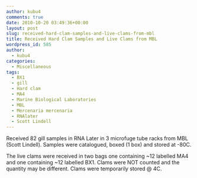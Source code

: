 ```yaml
---
author: kubu4
comments: true
date: 2010-10-20 03:49:36+00:00
layout: post
slug: received-hard-clam-samples-and-live-clams-from-mbl
title: Received Hard Clam Samples and Live Clams from MBL
wordpress_id: 585
author:
  - kubu4
categories:
  - Miscellaneous
tags:
  - BX1
  - gill
  - Hard clam
  - MA4
  - Marine Biological Laboratories
  - MBL
  - Mercenaria mercenaria
  - RNAlater
  - Scott Lindell
---
```


Received 82 gill samples in RNA Later in 3 microfuge tube racks from MBL (Scott Lindell). Samples were catalogued, boxed (1 box) and stored at -80C.

The live clams were received in two bags one containing ~12 labelled MA4 and one containing ~12 labelled BX1. Clams were NOT counted and the quantity may be different. Clams were temporarily stored @ 4C.
